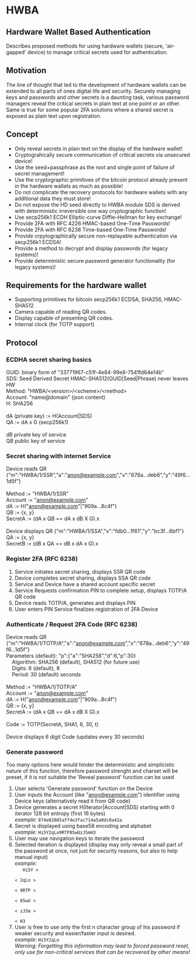 # HWBA
## Hardware Wallet Based Authentication

Describes proposed methods for using hardware wallets (secure, 'air-gapped' device) to manage critical secrets used for authentication.

## Motivation

The line of thought that led to the development of hardware wallets can be extended to all parts of ones digital life and security. Securely managing keys and passwords and other secrets is a daunting task, various password managers reveal the critical secrets in plain text at one point or an other. Same is true for some popular 2FA solutions where a shared secret is exposed as plain text upon registration.

## Concept

* Only reveal secrets in plain text on the display of the hardware wallet!
* Cryptograhically secure communication of critical secrets via unsecured device!
* Use the seed+passphrase as the root and single point of failure of secret management!
* Use the cryptographic primitives of the bitcoin protocol already present in the hardware wallets as much as possible!
* Do not complicate the recovery protocols for hardware wallets with any additional data they must store!
* Do not expose the HD seed directly to HWBA module SDS is derived with deterministic irreversible one way cryptographic function!
* Use secp256k1 ECDH Elliptic-curve Diffie–Hellman for key exchange!
* Provide 2FA with RFC 4226 HMAC-based One-Time Passwords!
* Provide 2FA with RFC 6238 Time-based One-Time Passwords!
* Provide crpytographically secure non-replayable authentication via secp256k1 ECDSA!
* Provide a method to decrypt and display passwords (for legacy systems)!
* Provide deterministic secure password generator functionality (for legacy systems)!

## Requirements for the hardware wallet

* Supporting primitives for bitcoin secp256k1 ECDSA, SHA256, HMAC-SHA512
* Camera capable of reading QR codes.
* Display capable of presenting QR codes.
* Internal clock (for TOTP support)

## Protocol
### ECDHA secret sharing basics
GUID: binary form of "33771967-c51f-4e84-99e8-7541fd64e14b" \
SDS: Seed Derived Secret HMAC-SHA512(GUID|Seed|Phrase) never leaves HW \
Method: "HWBA/\<version\>/\<scheme\>/\<method\> \
Account: "name@domain" (json content) \
H: SHA256 \
\
dA (private key) := H(Account|SDS) \
QA := dA x G (secp256k1) \
\
dB private key of service \
QB public key of service

### Secret sharing with internet Service
Device reads QR {"m":"HWBA/1/SSR","a":"anon@example.com","x":"678a...deb6","y":"49f6...1d5f"} \
\
Method := "HWBA/1/SSR" \
Account := "anon@example.com" \
dA := H("anon@example.com"|"909a...8c4f") \
QB := {x, y} \
SecretA := (dA x QB == dA x dB X G).x \
\
Device displays QR {"m":"HWBA/1/SSA","x":"fdb0...1f61","y":"bc3f...6bf1"} \
QA := {x, y} \
SecretB := (dB x QA == dB x dA x G).x

### Register 2FA (RFC 6238)
1. Service initiates secret sharing, displays SSR QR code
2. Device completes secret sharing, displays SSA QR code
3. Service and Device have a shared account specific secret
4. Service Requests confirmation PIN to complete setup, displays TOTP/A QR code
5. Device reads TOTP/A, generates and displays PIN
6. User enters PIN Service finalizes registration of 2FA Device

### Authenticate / Request 2FA Code (RFC 6238)
Device reads QR {"m":"HWBA/1/TOTP/A","a":"anon@example.com","x":"678a...deb6","y":"49f6...1d5f"} \
Parameters (default): "p":{"a":"SHA256","d":6,"p":30} \
&nbsp;&nbsp;&nbsp;&nbsp;Algorithm: SHA256 (default), SHA512 (for future use) \
&nbsp;&nbsp;&nbsp;&nbsp;Digits: 6 (default), 8 \
&nbsp;&nbsp;&nbsp;&nbsp;Period:	30 (default) seconds \
\
Method := "HWBA/1/TOTP/A" \
Account := "anon@example.com" \
dA := H("anon@example.com"|"909a...8c4f") \
QB := {x, y} \
SecretA := (dA x QB == dA x dB X G).x \
\
Code := TOTP(SecretA, SHA1, 6, 30, t) \
\
Device displays 6 digit Code (updates every 30 seconds)

### Generate password
Too many options here would hinder the deterministic and simplicistic nature of this function, therefore password strenght and charset will be preset, if it is not suitable the 'Reveal password' function can be used
1. User selects 'Generate password' function on the Device
2. User inputs the Account (like "anon@example.com") identifier using Device keys (alternatively read it from QR code)
3. Device generates a secret H(Iterator|Account|SDS) starting with 0 iterator 128 bit entropy (first 16 bytes) \
	*example:* <code>874e82085aff4e3fac714a5a0dc0a42a</code>
4. Secret is displayed using base58 encoding and alphabet \
	*example:* <code>Hi5Y2qLo9RTP85wUzJSmH3</code>
4. User may use navigation keys to iterate the password
5. Selected iteration is displayed (display may only reveal a small part of the password at once, not just for security reasons, but also to help manual input) \
	*example:* \
	<code>
		&nbsp;&nbsp;Hi5Y > \
		< 2qLo > \
		< 9RTP > \
		< 85wU > \
		< zJSm > \
		< H3
	</code>
6. User is free to use only the first n character group of his password if weaker security and easier/faster input is desired. \
	*example:* <code>Hi5Y2qLo</code> \
	*Warning: Forgetting this information may lead to forced password reset, only use for non-critical services that can be recovered by other means!*
